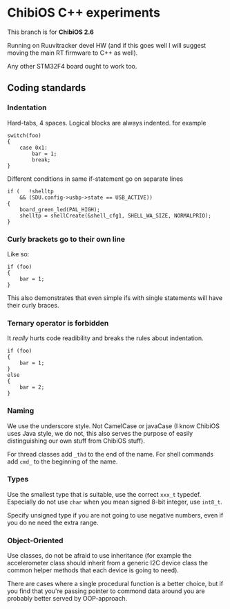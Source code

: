 # ChibiOS C++ experiments

This branch is for **ChibiOS 2.6**

Running on Ruuvitracker devel HW (and if this goes well I will suggest moving the main RT firmware to C++ as well).

Any other STM32F4 board ought to work too.

## Coding standards

### Indentation

Hard-tabs, 4 spaces. Logical blocks are always indented. for example

    switch(foo)
    {
        case 0x1:
            bar = 1;
            break;
    }

Different conditions in same if-statement go on separate lines

    if (   !shelltp
        && (SDU.config->usbp->state == USB_ACTIVE))
    {
        board_green_led(PAL_HIGH);
        shelltp = shellCreate(&shell_cfg1, SHELL_WA_SIZE, NORMALPRIO);
    }



### Curly brackets go to their own line

Like so:

    if (foo)
    {
        bar = 1;
    }

This also demonstrates that even simple ifs with single statements will have their curly braces.



### Ternary operator is forbidden

It *really* hurts code readibility and breaks the rules about indentation.

    if (foo)
    {
        bar = 1;
    }
    else
    {
        bar = 2;
    }



### Naming

We use the underscore style. Not CamelCase or javaCase (I know ChibiOS uses Java style, we do not, this also serves
the purpose of easily distinguishing our own stuff from ChibiOS stuff).

For thread classes add `_thd` to the end of the name. For shell commands add `cmd_` to the beginning of the name.



### Types

Use the smallest type that is suitable, use the correct `xxx_t` typedef. Especially do not use `char` when you mean signed 8-bit integer, use `int8_t`. 

Specify unsigned type if you are not going to use negative numbers, even if you do ne need the extra range.



### Object-Oriented

Use classes, do not be afraid to use inheritance (for example the accelerometer class should inherit from a generic I2C device class the common helper methods that each device is going to need).

There are cases where a single procedural function is a better choice, but if you find that you're passing pointer to commond data around you are probably better served by OOP-approach.

